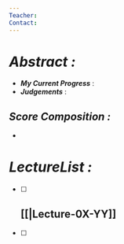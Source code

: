 ```yaml
---
Teacher: 
Contact:
---
```

# *Abstract :*

- ***My Current Progress*** : 
- ***Judgements*** : 

## *Score Composition :*
- 

# *LectureList :*

- [ ] [[|Lecture-0X-YY]]
	- 
- [ ] 